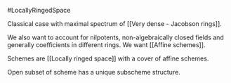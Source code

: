 #LocallyRingedSpace

Classical case with maximal spectrum of [[Very dense - Jacobson rings]]. 

We also want to account for nilpotents, non-algebraically closed fields and generally coefficients in different rings. We want [[Affine schemes]]. 

Schemes are [[Locally ringed space]] with a cover of affine schemes.

Open subset of scheme has a unique subscheme structure.




